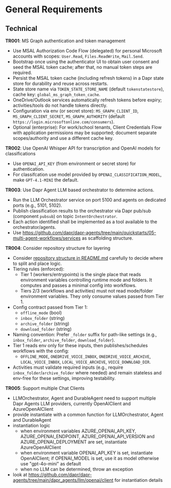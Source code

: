 # General Requirements

## Technical

**TR001**<a name="TR001"></a>: MS Graph authentication and token management

- Use MSAL Authorization Code Flow (delegated) for personal Microsoft accounts with scopes: `User.Read`, `Files.ReadWrite`, `Mail.Send`.
- Bootstrap once using the authenticator UI to obtain user consent and seed the MSAL token cache; after that, no manual token steps are required.
- Persist the MSAL token cache (including refresh tokens) in a Dapr state store for durability and reuse across restarts.
- State store name via `TOKEN_STATE_STORE_NAME` (default `tokenstatestore`), cache key: `global_ms_graph_token_cache`.
- OneDrive/Outlook services automatically refresh tokens before expiry; activities/tools do not handle tokens directly.
- Configuration via env (or secret store): `MS_GRAPH_CLIENT_ID`, `MS_GRAPH_CLIENT_SECRET`, `MS_GRAPH_AUTHORITY` (default `https://login.microsoftonline.com/consumers`).
- Optional (enterprise): For work/school tenants, Client Credentials Flow with application permissions may be supported; document separate scopes/authority and use a different cache key.

**TR002**<a name="TR002"></a>: Use OpenAI Whisper API for transcription and OpenAI models for classifications

- Use `OPENAI_API_KEY` (from environment or secret store) for authentication.
- For classifcation use model provided by `OPENAI_CLASSIFICATION_MODEL`, make `GPT-4.1-MINI` the default.

**TR003**<a name="TR003"></a>: Use Dapr Agent LLM based orchestrator to determine actions.

- Run the LLM Orchestrator service on port 5100 and agents on dedicated ports (e.g., 5101, 5102).
- Publish classification results to the orchestrator via Dapr pub/sub (component `pubsub`) on topic `IntentOrchestrator`.
- Each action identified shall be implemented as a tool available to the orchestrator/agents.
- Use <https://github.com/dapr/dapr-agents/tree/main/quickstarts/05-multi-agent-workflows/services> as scaffolding structure.

**TR004**<a name="TR004"></a>: Consider repository structure for layering

- Consider [repository structure in README.md](./README.md) carefully to decide where to split and place logic.
- Tiering rules (enforced):
  - Tier 1 (workers/entrypoints) is the single place that reads environment variables controlling runtime mode and folders. It computes and passes a minimal config into workflows.
  - Tiers 2/3 (workflows and activities) must not read mode/folder environment variables. They only consume values passed from Tier 1.
- Config contract passed from Tier 1:
  - `offline_mode` (bool)
  - `inbox_folder` (string)
  - `archive_folder` (string)
  - `download_folder` (string)
- Naming convention: Prefer `_folder` suffix for path-like settings (e.g., `inbox_folder`, `archive_folder`, `download_folder`).
- Tier 1 reads env only for these inputs, then publishes/schedules workflows with the config:
  - `OFFLINE_MODE`, `ONEDRIVE_VOICE_INBOX`, `ONEDRIVE_VOICE_ARCHIVE`, `LOCAL_VOICE_INBOX`, `LOCAL_VOICE_ARCHIVE`, `VOICE_DOWNLOAD_DIR`.
- Activities must validate required inputs (e.g., require `inbox_folder`/`archive_folder` where needed) and remain stateless and env-free for these settings, improving testability.

**TR005**<a name="TR005"></a>: Support multiple Chat Clients

- LLMOrchestrator, Agent and DurableAgent need to support multiple Dapr Agents LLM providers, currently OpenAIClient and AzureOpenAIClient
- provide instantiate with a common function for LLMOrchestrator, Agent and DurableAgent
- instantiation logic
  - when environment variables AZURE_OPENAI_API_KEY, AZURE_OPENAI_ENDPOINT, AZURE_OPENAI_API_VERSION and AZURE_OPENAI_DEPLOYMENT are set, instantiate AzureOpenAIClient
  - when environment variable OPENAI_API_KEY is set, instantiate OpenAIClient; if OPENAI_MODEL is set, use it as model otherwise use "gpt-4o-mini" as default
  - when no LLM can be determined, throw an exception
- look at <https://github.com/dapr/dapr-agents/tree/main/dapr_agents/llm/openai/client> for instantiation details
